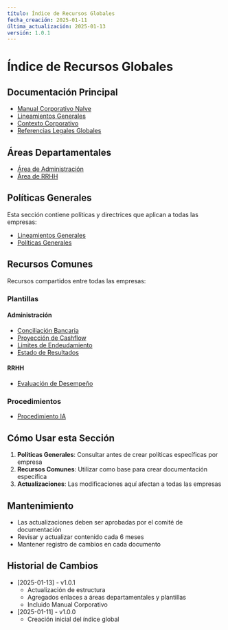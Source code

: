 ```yaml
---
título: Índice de Recursos Globales
fecha_creación: 2025-01-11
última_actualización: 2025-01-13
versión: 1.0.1
---
```


# Índice de Recursos Globales

## Documentación Principal
- [Manual Corporativo Nalve](manual_corporativo_nalve.md)
- [Lineamientos Generales](01_lineamientos_generales/00_indice_lineamientos.md)
- [Contexto Corporativo](02_contexto_corporativo/)
- [Referencias Legales Globales](03_referencias_legales_globales/)

## Áreas Departamentales
- [Área de Administración](area_administracion/00_indice_administracion.md)
- [Área de RRHH](area_rrhh/00_indice_rrhh.md)

## Políticas Generales
Esta sección contiene políticas y directrices que aplican a todas las empresas:

- [Lineamientos Generales](01_lineamientos_generales/00_indice_lineamientos.md)
- [Políticas Generales](politicas_generales/)

## Recursos Comunes
Recursos compartidos entre todas las empresas:

### Plantillas
#### Administración
- [Conciliación Bancaria](recursos_comunes/plantillas/administracion/conciliacion_bancaria.md)
- [Proyección de Cashflow](recursos_comunes/plantillas/administracion/proyeccion_cashflow.md)
- [Límites de Endeudamiento](recursos_comunes/plantillas/administracion/limites_endeudamiento.md)
- [Estado de Resultados](recursos_comunes/plantillas/administracion/estado_resultados.md)

#### RRHH
- [Evaluación de Desempeño](recursos_comunes/plantillas/rrhh/evaluacion_desempeno.md)

### Procedimientos
- [Procedimiento IA](recursos_comunes/procedimiento_ia.md)

## Cómo Usar esta Sección

1. **Políticas Generales**: Consultar antes de crear políticas específicas por empresa
2. **Recursos Comunes**: Utilizar como base para crear documentación específica
3. **Actualizaciones**: Las modificaciones aquí afectan a todas las empresas

## Mantenimiento

- Las actualizaciones deben ser aprobadas por el comité de documentación
- Revisar y actualizar contenido cada 6 meses
- Mantener registro de cambios en cada documento

## Historial de Cambios
- [2025-01-13] - v1.0.1
  - Actualización de estructura
  - Agregados enlaces a áreas departamentales y plantillas
  - Incluido Manual Corporativo
- [2025-01-11] - v1.0.0
  - Creación inicial del índice global